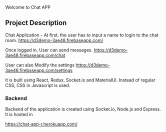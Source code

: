 Welcome to Chat APP

## Project Description

Chat Application - At first, the user has to input a name to login to the chat room.
https://d3demo-3ae48.firebaseapp.com/

Once logged in, User can send messages.
https://d3demo-3ae48.firebaseapp.com/chat

User can also Modify the settings
https://d3demo-3ae48.firebaseapp.com/settings

It is built using React, Redux, Socket.io and MaterialUI. Instead of regular CSS, CSS in Javascript is used.

### Backend

Backend of the application is created using Socket.io, Node.js and Express.
It is hosted in

https://chat-app-r.herokuapp.com/
